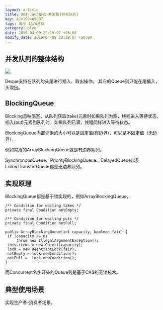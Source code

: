 ```yaml
---
layout: article
title: 001-Java基础-并发包(并发队列)
key: A20190409007
tags: 编程 JAVA基础
category: blog
date: 2019-04-09 22:19:07 +08:00
modify_date: 2019-04-09 22:19:07 +08:00
---
```


## 并发队列的整体结构

![](https://wangtao-1256981172.cos.ap-guangzhou.myqcloud.com/15516155120435/WechatIMG518.jpeg)

Deque支持在队列的头尾进行插入、取出操作。
其它的Queue则只能在尾插入，头取出。

<!--more-->

## BlockingQueue

Blocking意味阻塞，从队列获取(take)元素时如果队列为空，线程进入等待状态，插入(put)元素到队列时，如果队列已满，线程同样进入等待状态。

BlockingQueue内部元素的大小可以是固定值(有边界)，可以是不固定值（无边界）。

例如常用的ArrayBlockingQueue就是有边界队列。

SynchronousQueue、PriorityBlockingQueue、DelayedQueue以及LinkedTransferQueue都是无边界队列。


## 实现原理

BlockingQueue都是基于锁实现的，例如ArrayBlockingQueue。

```
/** Condition for waiting takes */
private final Condition notEmpty;

/** Condition for waiting puts */
private final Condition notFull;
 
public ArrayBlockingQueue(int capacity, boolean fair) {
 if (capacity <= 0)
     throw new IllegalArgumentException();
 this.items = new Object[capacity];
 lock = new ReentrantLock(fair);
 notEmpty = lock.newCondition();
 notFull =  lock.newCondition();
}
```

而Concurrent名字开头的Queue则是基于CAS的无锁技术。

## 典型使用场景

实现生产者-消费者场景。

